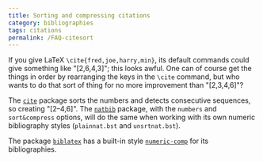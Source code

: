 ```yaml
---
title: Sorting and compressing citations
category: bibliographies
tags: citations
permalink: /FAQ-citesort
---
```


If you give LaTeX
`\cite{fred,joe,harry,min}`, its default commands could give
something like "[2,6,4,3]";
this looks awful.  One can of course get the things in order by
rearranging the keys in the `\cite` command, but who wants to do
that sort of thing for no more improvement than "[2,3,4,6]"?

The [`cite`](https://ctan.org/pkg/cite) package sorts the numbers and detects consecutive
sequences, so creating "[2&ndash;4,6]".  The [`natbib`](https://ctan.org/pkg/natbib) package,
with the `numbers` and `sort&compress` options, will
do the same when working with its own numeric bibliography styles
(`plainnat.bst` and `unsrtnat.bst`).

The package [`biblatex`](https://ctan.org/pkg/biblatex) has a built-in style
[`numeric-comp`](https://ctan.org/pkg/biblatex) for its bibliographies.

